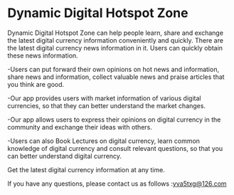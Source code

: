 # Dynamic Digital Hotspot Zone

Dynamic Digital Hotspot Zone can help people learn, share and exchange the latest digital currency information conveniently and quickly. There are the latest digital currency news information in it. Users can quickly obtain these news information.

-Users can put forward their own opinions on hot news and information, share news and information, collect valuable news and praise articles that you think are good.

-Our app provides users with market information of various digital currencies, so that they can better understand the market changes.

-Our app allows users to express their opinions on digital currency in the community and exchange their ideas with others.

-Users can also Book Lectures on digital currency, learn common knowledge of digital currency and consult relevant questions, so that you can better understand digital currency.

Get the latest digital currency information at any time.

If you have any questions, please contact us as follows :yva5txg@126.com
